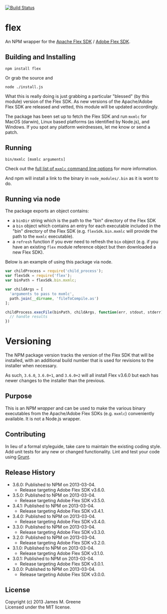 [![Build Status](https://travis-ci.org/JamesMGreene/node-flex.png)](https://travis-ci.org/JamesMGreene/node-flex)

# flex

An NPM wrapper for the [Apache Flex SDK][flex/apache/site] / [Adobe Flex SDK][flex/adobe/site].


## Building and Installing

```shell
npm install flex
```

Or grab the source and

```shell
node ./install.js
```

What this is really doing is just grabbing a particular "blessed" (by this
module) version of the Flex SDK.  As new versions of the Apache/Adobe Flex
SDK are released and vetted, this module will be updated accordingly.

The package has been set up to fetch the Flex SDK and run `mxmlc` for MacOS (darwin),
Linux based platforms (as identified by Node.js), and Windows.  If you
spot any platform weirdnesses, let me know or send a patch.


## Running

```shell
bin/mxmlc [mxmlc arguments]
```

Check out the [full list of `mxmlc` command line options][flex/adobe/compiler-options]
for more information.

And npm will install a link to the binary in `node_modules/.bin` as
it is wont to do.


## Running via node

The package exports an object contains:
 - a `binDir` string which is the path to the "bin" directory of the Flex SDK
 - a `bin` object which contains an entry for each executable included in the
   "bin" directory of the Flex SDK (e.g. `flexSdk.bin.mxmlc` will provide the
   path to the `mxmlc` executable).
 - a `refresh` function if you ever need to refresh the `bin` object (e.g. if
   you have an existing `flex` module reference object but then downloaded a
   new Flex SDK).

Below is an example of using this package via node.

```js
var childProcess = require('child_process');
var flexSdk = require('flex');
var binPath = flexSdk.bin.mxmlc;

var childArgs = [
  'arguments to pass to mxmlc',
  path.join(__dirname, 'fileToCompile.as')
];

childProcess.execFile(binPath, childArgs, function(err, stdout, stderr) {
  // handle results
})
```


# Versioning
The NPM package version tracks the version of the Flex SDK that will be installed,
with an additional build number that is used for revisions to the installer
when necessary.

As such, `3.6.0`, `3.6.0+1`, and `3.6.0+2` will all install Flex v3.6.0 but each
has newer changes to the installer than the previous.


## Purpose
This is an _NPM wrapper_ and can be used to make the various binary executables 
from the Apache/Adobe Flex SDKs (e.g. `mxmlc`) conveniently available.
It is not a Node.js wrapper.


## Contributing
In lieu of a formal styleguide, take care to maintain the existing coding style.
Add unit tests for any new or changed functionality. Lint and test your code
using [Grunt][grunt/site].


## Release History
 - 3.6.0: Published to NPM on 2013-03-04.
    - Release targeting Adobe Flex SDK v3.6.0.
 - 3.5.0: Published to NPM on 2013-03-04.
    - Release targeting Adobe Flex SDK v3.5.0.
 - 3.4.1: Published to NPM on 2013-03-04.
    - Release targeting Adobe Flex SDK v3.4.1.
 - 3.4.0: Published to NPM on 2013-03-04.
    - Release targeting Adobe Flex SDK v3.4.0.
 - 3.3.0: Published to NPM on 2013-03-04.
    - Release targeting Adobe Flex SDK v3.3.0.
 - 3.2.0: Published to NPM on 2013-03-04.
    - Release targeting Adobe Flex SDK v3.2.0.
 - 3.1.0: Published to NPM on 2013-03-04.
    - Release targeting Adobe Flex SDK v3.1.0.
 - 3.0.1: Published to NPM on 2013-03-04.
    - Release targeting Adobe Flex SDK v3.0.1.
 - 3.0.0: Published to NPM on 2013-03-04.
    - Release targeting Adobe Flex SDK v3.0.0.


## License
Copyright (c) 2013 James M. Greene  
Licensed under the MIT license.



[flex/apache/site]: http://flex.apache.org/index.html "Apache Flex"
[flex/adobe/site]: http://www.adobe.com/devnet/flex.html "Adobe Flex"
[flex/adobe/compiler-options]: http://livedocs.adobe.com/flex/3/html/help.html?content=compilers_14.html "mxmlc command line options"
[grunt/site]: (http://gruntjs.com/) "Grunt"
